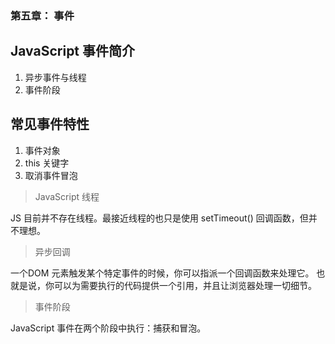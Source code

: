 ### 第五章： 事件

## JavaScript 事件简介

1. 异步事件与线程
2. 事件阶段

## 常见事件特性

1. 事件对象
2. this 关键字
3. 取消事件冒泡

> JavaScript 线程

 JS 目前并不存在线程。最接近线程的也只是使用 setTimeout() 回调函数，但并不理想。

> 异步回调 

 一个DOM 元素触发某个特定事件的时候，你可以指派一个回调函数来处理它。
也就是说，你可以为需要执行的代码提供一个引用，并且让浏览器处理一切细节。

> 事件阶段

JavaScript 事件在两个阶段中执行：捕获和冒泡。
